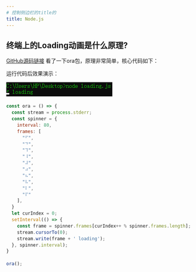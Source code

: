 ```yaml
---
# 控制侧边栏的title的
title: Node.js
---
```


## 终端上的Loading动画是什么原理?
[GitHub源码链接](https://github.com/sindresorhus/ora/blob/main/index.js) 看了一下ora包，原理非常简单，核心代码如下：

运行代码后效果演示：

![](./image/loading.gif)
```js
const ora = () => {
  const stream = process.stderr;
  const spinner = {
    interval: 80,
    frames: [
      "⠋",
      "⠙",
      "⠹",
      "⠸",
      "⠼",
      "⠴",
      "⠦",
      "⠧",
      "⠇",
      "⠏"
    ],
  }
  let curIndex = 0;
  setInterval(() => {
    const frame = spinner.frames[curIndex++ % spinner.frames.length];
    stream.cursorTo(0);
    stream.write(frame + ' loading');
  }, spinner.interval);
}

ora();
```